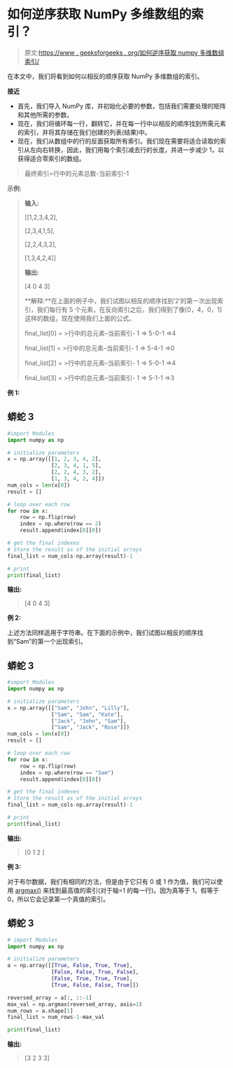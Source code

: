 # 如何逆序获取 NumPy 多维数组的索引？

> 原文:[https://www . geeksforgeeks . org/如何逆序获取 numpy 多维数组索引/](https://www.geeksforgeeks.org/how-to-get-index-of-numpy-multidimensional-array-in-reverse-order/)

在本文中，我们将看到如何以相反的顺序获取 NumPy 多维数组的索引。

**接近**

*   首先，我们导入 NumPy 库，并初始化必要的参数，包括我们需要处理的矩阵和其他所需的参数。
*   现在，我们将循环每一行，翻转它，并在每一行中以相反的顺序找到所需元素的索引，并将其存储在我们创建的列表(结果)中。
*   现在，我们从数组中的行的反面获取所有索引。我们现在需要将适合读取的索引从左向右转换，因此，我们用每个索引减去行的长度，并进一步减少 1，以获得适合零索引的数组。

> 最终索引=行中的元素总数-当前索引-1

示例:

> **输入:**
> 
> [[1,2,3,4,2],
> 
> [2,3,4,1,5],
> 
> [2,2,4,3,2],
> 
> [1,3,4,2,4]]
> 
> **输出:**
> 
> [4 0 4 3]
> 
> **解释:**在上面的例子中，我们试图以相反的顺序找到‘2’的第一次出现索引，我们每行有 5 个元素，在反向索引之后，我们得到了像[0，4，0，1]这样的数组，现在使用我们上面的公式。
> 
> final_list[0] = >行中的总元素–当前索引- 1 => 5-0-1 =>4
> 
> final_list[1] = >行中的总元素–当前索引- 1 => 5-4-1 =>0
> 
> final_list[2] = >行中的总元素–当前索引- 1 => 5-0-1 =>4
> 
> final_list[3] = >行中的总元素–当前索引- 1 => 5-1-1 =>3

**例 1:**

## 蟒蛇 3

```py
#import Modules
import numpy as np

# initialize parameters
x = np.array([[1, 2, 3, 4, 2],
              [2, 3, 4, 1, 5],
              [2, 2, 4, 3, 2],
              [1, 3, 4, 2, 4]])  
num_cols = len(x[0])  
result = []  

# loop over each row
for row in x:  
    row = np.flip(row)  
    index = np.where(row == 2)  
    result.append(index[0][0])  

# get the final indexes
# Store the result as of the initial arrays
final_list = num_cols-np.array(result)-1

# print
print(final_list)  
```

**输出:**

> [4 0 4 3]

**例 2:**

上述方法同样适用于字符串。在下面的示例中，我们试图以相反的顺序找到“Sam”的第一个出现索引。

## 蟒蛇 3

```py
#import Modules
import numpy as np

# initialize parameters
x = np.array([["Sam", "John", "Lilly"],
              ["Sam", "Sam", "Kate"],
              ["Jack", "John", "Sam"],
              ["Sam", "Jack", "Rose"]]) 
num_cols = len(x[0]) 
result = [] 

# loop over each row
for row in x: 
    row = np.flip(row)  
    index = np.where(row == "Sam")  
    result.append(index[0][0]) 

# get the final indexes
# Store the result as of the initial arrays
final_list = num_cols-np.array(result)-1

# print
print(final_list)  
```

**输出:**

> [0 1 2 ]

**例 3:**

对于布尔数据，我们有相同的方法，但是由于它只有 0 或 1 作为值，我们可以使用 [argmax()](https://www.geeksforgeeks.org/numpy-argmax-python/) 来找到最高值的索引(对于轴=1 的每一行)。因为真等于 1，假等于 0，所以它会记录第一个真值的索引。

## 蟒蛇 3

```py
# import Modules
import numpy as np

# initialize parameters
a = np.array([[True, False, True, True],
              [False, False, True, False],
              [False, True, True, True],
              [True, False, False, True]])

reversed_array = a[:, ::-1]
max_val = np.argmax(reversed_array, axis=1)
num_rows = a.shape[1]  
final_list = num_rows-1-max_val  

print(final_list)  
```

**输出:**

> [3 2 3 3]